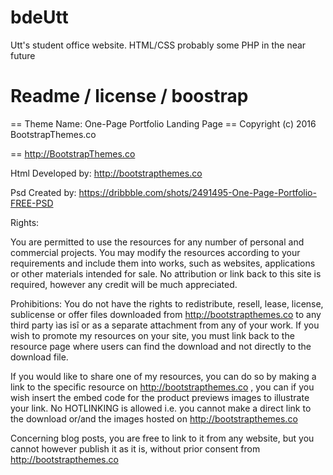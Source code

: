 # bdeUtt
Utt's student office website. HTML/CSS probably some PHP in the near future

# Readme / license / boostrap

﻿== Theme Name: One-Page Portfolio Landing Page
== Copyright (c) 2016 BootstrapThemes.co

== http://BootstrapThemes.co


Html Developed by: http://bootstrapthemes.co


Psd Created by: https://dribbble.com/shots/2491495-One-Page-Portfolio-FREE-PSD




Rights: 

You are permitted to use the resources for any number of personal and commercial projects.
You may modify the resources according to your requirements and include them into works, 
such as websites, applications or other materials intended for sale. No attribution or 
link back to this site is required, however any credit will be much appreciated.


Prohibitions:
You do not have the rights to redistribute, resell, lease, license, sublicense or offer 
files downloaded from http://bootstrapthemes.co to any third party ìas isî or as a separate attachment 
from any of your work. If you wish to promote my resources on your site, you must link back 
to the resource page where users can find the download and not directly to the download file.



If you would like to share one of my resources, you can do so by making a link to the specific resource on http://bootstrapthemes.co , you can if you wish insert the embed code for the product previews images to illustrate your link. No HOTLINKING is allowed i.e. you cannot make a direct link to the download or/and the images hosted on http://bootstrapthemes.co

Concerning blog posts, you are free to link to it from any website, but you cannot however publish it as it is, without prior consent from http://bootstrapthemes.co

